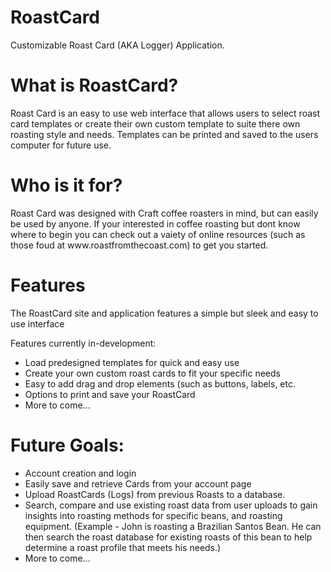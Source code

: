 # RoastCard
Customizable Roast Card (AKA Logger) Application.

<h1>What is RoastCard?</h1>
<p>Roast Card is an easy to use web interface that allows users to select roast card templates or create their own custom template to suite there own roasting style and needs. Templates can be printed and saved to the users computer for future use.</p>


<h1>Who is it for?</h1>
<p>Roast Card was designed with Craft coffee roasters in mind, but can easily be used by anyone. If your interested in coffee roasting but dont know where to begin you can check out a vaiety of online resources (such as those foud at www.roastfromthecoast.com) to get you started.</p>

<h1>Features</h1>
<p>The RoastCard site and application features a simple but sleek and easy to use interface</p>

<p>Features currently in-development:</p>
<ul>
<li>Load predesigned templates for quick and easy use</li>
<li>Create your own custom roast cards to fit your specific needs</li>
<li>Easy to add drag and drop elements (such as buttons, labels, etc.</li>
<li>Options to print and save your RoastCard</li>
<li>More to come...</li>
</ul>


<h1>Future Goals:</h1>
<ul>
  <li>Account creation and login</li>
  <li>Easily save and retrieve Cards from your account page</li>
  <li>Upload RoastCards (Logs) from previous Roasts to a database.</li>
  <li>Search, compare and use existing roast data from user uploads to gain insights into roasting methods for specific beans, and roasting equipment. (Example - John is roasting a Brazilian Santos Bean. He can then search the roast database for existing roasts of this bean to help determine a roast profile that meets his needs.)</li>
  <li>More to come...</li>
</ul>
